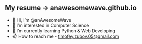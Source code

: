 ## My resume -> anawesomewave.github.io
- 👋 Hi, I’m @anAwesomeWave
- 👀 I’m interested in Computer Science 
- 🌱 I’m currently learning Python & Web Developing
- 📫 How to reach me - timofey.zubov.05@gmail.com
<!-- - 💞️ I’m looking to collaborate on ... -->

<!---
anAwesomeWave/anAwesomeWave is a ✨ special ✨ repository because its `README.md` (this file) appears on your GitHub profile.
You can click the Preview link to take a look at your changes.
--->
